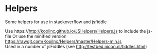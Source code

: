 Helpers
=======

Some helpers for use in stackoverflow and jsfiddle

Use https://http://kooiinc.github.io/JSHelpers/Helpers.js to include the js-file
Or use the minified version https://rawgit.com/KooiInc/Helpers/master/Helpers-min.js  
Used in a number of jsFiddles (see http://testbed.nicon.nl/fiddles.html)
